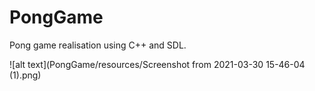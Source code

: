 # PongGame

Pong game realisation using C++ and SDL.

![alt text](PongGame/resources/Screenshot from 2021-03-30 15-46-04 (1).png)
